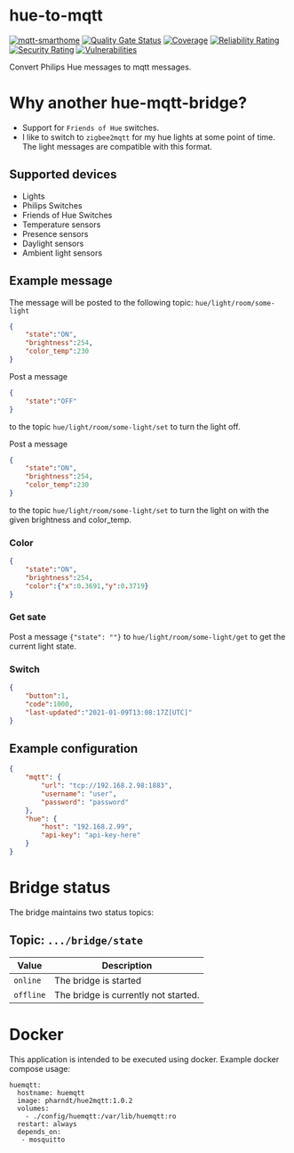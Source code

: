 # hue-to-mqtt

[![mqtt-smarthome](https://img.shields.io/badge/mqtt-smarthome-blue.svg)](https://github.com/mqtt-smarthome/mqtt-smarthome)
[![Quality Gate Status](https://sonarcloud.io/api/project_badges/measure?project=de.rnd7.huemqtt%3Ade.rnd7.huemqtt.parent&metric=alert_status)](https://sonarcloud.io/dashboard?id=de.rnd7.huemqtt%3Ade.rnd7.huemqtt.parent)
[![Coverage](https://sonarcloud.io/api/project_badges/measure?project=de.rnd7.huemqtt%3Ade.rnd7.huemqtt.parent&metric=coverage)](https://sonarcloud.io/dashboard?id=de.rnd7.huemqtt%3Ade.rnd7.huemqtt.parent)
[![Reliability Rating](https://sonarcloud.io/api/project_badges/measure?project=de.rnd7.huemqtt%3Ade.rnd7.huemqtt.parent&metric=reliability_rating)](https://sonarcloud.io/dashboard?id=de.rnd7.huemqtt%3Ade.rnd7.huemqtt.parent)
[![Security Rating](https://sonarcloud.io/api/project_badges/measure?project=de.rnd7.huemqtt%3Ade.rnd7.huemqtt.parent&metric=security_rating)](https://sonarcloud.io/dashboard?id=de.rnd7.huemqtt%3Ade.rnd7.huemqtt.parent)
[![Vulnerabilities](https://sonarcloud.io/api/project_badges/measure?project=de.rnd7.huemqtt%3Ade.rnd7.huemqtt.parent&metric=vulnerabilities)](https://sonarcloud.io/dashboard?id=de.rnd7.huemqtt%3Ade.rnd7.huemqtt.parent)

Convert Philips Hue messages to mqtt messages.

# Why another hue-mqtt-bridge?

- Support for `Friends of Hue` switches.
- I like to switch to `zigbee2mqtt` for my hue lights at some
point of time. The light messages are compatible with this format.

## Supported devices

- Lights
- Philips Switches
- Friends of Hue Switches
- Temperature sensors
- Presence sensors
- Daylight sensors
- Ambient light sensors

## Example message

The message will be posted to the following topic: `hue/light/room/some-light`

```json
{
    "state":"ON",
    "brightness":254,
    "color_temp":230
}
```

Post a message
```json
{
    "state":"OFF"
}
```

to the topic `hue/light/room/some-light/set` to turn the light off.

Post a message
```json
{
    "state":"ON",
    "brightness":254,
    "color_temp":230
}
```
to the topic `hue/light/room/some-light/set` to turn the light on with the given brightness and color_temp.

### Color

```json
{
    "state":"ON",
    "brightness":254,
    "color":{"x":0.3691,"y":0.3719}
}
```

### Get sate

Post a message `{"state": ""}` to `hue/light/room/some-light/get` to get the current light state.

### Switch

```json
{
    "button":1,
    "code":1000,
    "last-updated":"2021-01-09T13:08:17Z[UTC]"
}
```

## Example configuration

```json
{
    "mqtt": {
        "url": "tcp://192.168.2.98:1883",
        "username": "user",
        "password": "password"
    },
    "hue": {
        "host": "192.168.2.99",
        "api-key": "api-key-here"
    }
}
```

# Bridge status

The bridge maintains two status topics:

## Topic: `.../bridge/state`

| Value     | Description                          |
| --------- | ------------------------------------ |
| `online`  | The bridge is started                |
| `offline` | The bridge is currently not started. |

# Docker

This application is intended to be executed using docker. Example docker compose usage:

```
huemqtt:
  hostname: huemqtt
  image: pharndt/hue2mqtt:1.0.2
  volumes:
    - ./config/huemqtt:/var/lib/huemqtt:ro
  restart: always 
  depends_on:
   - mosquitto
```
